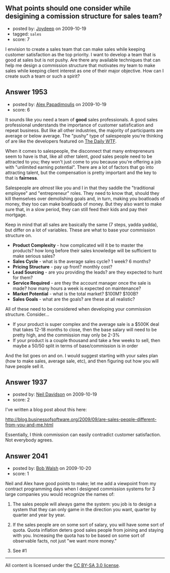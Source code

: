 ## What points should one consider while desigining a comission structure for sales team?

- posted by: [Joydeep](https://stackexchange.com/users/-1/809-joydeep) on 2009-10-19
- tagged: `sales`
- score: 7

I envision to create a sales team that can make sales while keeping customer satisfaction as the top priority. I want to develop a team that is good at sales but is not pushy. Are there any available techniques that can help me design a commission structure that motivates my team to make sales while keeping client interest as one of their major objective. How can I create such a team or such a spirit? 




## Answer 1953

- posted by: [Alex Papadimoulis](https://stackexchange.com/users/-1/123-alex-papadimoulis) on 2009-10-19
- score: 6

It sounds like you need a team of **good** sales professionals. A good sales professional understands the importance of customer satisfication and repeat business. But like all other industries, the majority of participants are average or below average. The "pushy" type of salespeople you're thinking of are like the developers featured on [The Daily WTF](http://thedailywtf.com/).

When it comes to salespeople, the disconnect that many entrepreneurs seem to have is that, like all other talent, *good* sales people need to be attracted to you; they won't just come to you because you're offering a job with "unlimited earning potential". There are a lot of factors that go into attracting talent, but the compensation is pretty important and the key to that is **fairness**.

Salespeople are *almost* like you and I in that they saddle the "traditional employee" and "entrepreneur" roles. They need to know that, should they kill themselves over demolishing goals and, in turn, making you boatloads of money, they too can make boatloads of money. But they also want to make sure that, in a slow period, they can still feed their kids and pay their mortgage.

Keep in mind that all sales are basically the same (7 steps, yadda yadda), but differ on a lot of variables. These are what to base your commission structure on.

 * **Product Complexity** - how complicated will it be to master the products? how long before their sales knowledge will be sufficient to make serious sales?
 * **Sales Cycle** - what is the average sales cycle? 1 week? 6 months?
 * **Pricing Structure** - pay up front? monthly cost?
 * **Lead Sourcing** - are you providing the leads? are they expected to hunt for them?
 * **Service Required** - are they the account manager once the sale is made? how many hours a week is expected on maintenance?
 * **Market Potential** - what is the total market? $100M? $100B?
 * **Sales Goals** - what are the goals? are these at all realistic?

All of these need to be considered when developing your commission structure. Consider...

 * If your product is super complex and the average sale is a $500K deal that takes 12-18 months to close, then the base salary will need to be pretty high, and the commission may only be 2-3%
 * If your product is a couple thousand and take a few weeks to sell, then maybe a 50/50 split in terms of base/commission is in order

And the list goes on and on. I would suggest starting with your sales plan (how to make sales, average sale, etc), and then figuring out how you will have people sell it. 


## Answer 1937

- posted by: [Neil Davidson](https://stackexchange.com/users/-1/210-neil-davidson) on 2009-10-19
- score: 2

I've written a blog post about this here:

<a href="http://blog.businessofsoftware.org/2009/09/are-sales-people-different-from-you-and-me.html">http://blog.businessofsoftware.org/2009/09/are-sales-people-different-from-you-and-me.html</a>

Essentially, I think commission can easily contradict customer satisfaction. Not everybody agrees.


## Answer 2041

- posted by: [Bob Walsh](https://stackexchange.com/users/-1/346-bob-walsh) on 2009-10-20
- score: 1

Neil and Alex have good points to make; let me add a viewpoint from my contract programming days when I designed commission systems for 3 large companies you would recognize the names of:

1. The sales people will always game the system: you job is to design a system that they can only game in the direction you want, quarter by quarter and year by year.

2. If the sales people are on some sort of salary, you will have some sort of quota. Quota inflation deters good sales people from joining and staying with you. Increasing the quota has to be based on some sort of observable facts, not just "we want more money."

3. See #1



---

All content is licensed under the [CC BY-SA 3.0 license](https://creativecommons.org/licenses/by-sa/3.0/).
